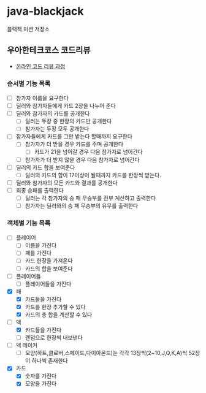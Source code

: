 # java-blackjack

블랙잭 미션 저장소

## 우아한테크코스 코드리뷰

- [온라인 코드 리뷰 과정](https://github.com/woowacourse/woowacourse-docs/blob/master/maincourse/README.md)

### 순서별 기능 목록
- [ ] 참가자 이름을 요구한다
- [ ] 딜러와 참가자들에게 카드 2장을 나누어 준다
- [ ] 딜러와 참가자의 카드를 공개한다
  - [ ] 딜러는 두장 중 한장의 카드만 공개한다
  - [ ] 참가자는 두장 모두 공개한다
- [ ] 참가자들에게 카드를 그만 받는다 할때까지 요구한다
  - [ ] 참가자가 더 받을 경우 카드를 주며 공개한다
    - [ ] 카드가 21을 넘어갈 경우 다음 참가자로 넘어간다
  - [ ] 참가자가 더 받지 않을 경우 다음 참가자로 넘어간다
- [ ] 딜러의 카드 합을 보여준다
  - [ ] 딜러의 카드의 합이 17이상이 될때까지 카드를 한장씩 받는다.
- [ ] 딜러와 참가자의 모든 카드와 결과를 공개한다
- [ ] 최종 승패를 출력한다
  - [ ] 딜러는 각 참가자의 승 패 무승부를 전부 계산하고 출력한다
  - [ ] 참가자는 딜러와의 승 패 무승부의 유무를 출력한다

### 객체별 기능 목록
- [ ] 플레이어
  - [ ] 이름을 가진다
  - [ ] 패를 가진다
  - [ ] 카드 한장을 가져온다
  - [ ] 카드의 합을 보여준다
- [ ] 플레이어들
  - [ ] 플레이어들을 가진다
- [x] 패
  - [x] 카드들을 가진다
  - [x] 카드를 한장 추가할 수 있다
  - [x] 카드의 총 합을 계산할 수 있다
- [ ] 덱
  - [x] 카드들을 가진다
  - [ ] 랜덤으로 한장씩 내보낸다
- [ ] 덱 메이커
  - [ ] 모양(하트,클로버,스페이드,다이아몬드)는 각각 13장씩(2~10,J,Q,K,A)씩 52장이 하나씩 존재한다
- [x] 카드
  - [x] 숫자를 가진다
  - [x] 모양을 가진다